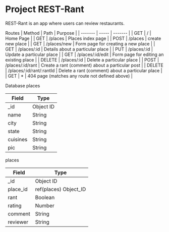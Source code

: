 # Project REST-Rant

REST-Rant is an app where users can review restaurants.

Routes
|   Method   |   Path                    |   Purpose                                                 |
|   -------  |   -----                   |   -------                                                 | 
|   GET      |   /                       | Home Page                                                 |
|   GET      |  /places                  | Places index page                                         |
|   POST     | /places                   | create new place                                          |
|   GET      | /places/new               | Form page for creating a new place                        |
|   GET      | /places/:id               | Details about a particular place                          |
|   PUT      | /places/:id               | Update a particular place                                 |
|   GET      | /places/:id/edit          | Form page for editing an existing place                   |
|  DELETE    | /places/:id               | Delete a particular place                                 |
|   POST     | /places/:id/rant          | Create a rant (comment) about a particular post           |
|  DELETE    | /places/:id/rant/:rantId  | Delete a rant (comment) about a particular place          |
|   GET      | *                         | 404 page (matches any route not defined above)            |


Database
places

|   Field   |   Type     |
|  -------- |  --------  |
|   _id     |  Object ID |
|    name   |   String   |
|   city    |   String   |
|   state   |   String   |
|  cuisines |   String   |
|   pic     |   String   |


places

|   Field   |   Type                  |
|  -------- |  --------               |
|   _id     |  Object ID              |
| place_id  | ref(places) Object_ID   |
|   rant    |   Boolean               |
|  rating   |   Number                |
|  comment  |   String                |
|  reviewer |   String                |




